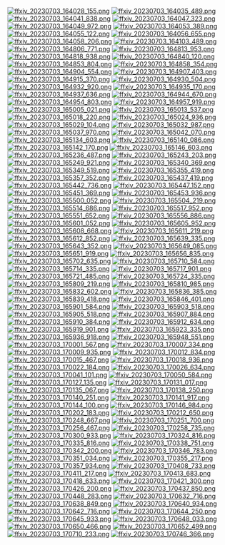 [![ffxiv_20230703_164028_155.png](./image_e_thumb/ffxiv_20230703_164028_155.png.thumb.jpg)](./image_e/ffxiv_20230703_164028_155.png) 
[![ffxiv_20230703_164035_489.png](./image_e_thumb/ffxiv_20230703_164035_489.png.thumb.jpg)](./image_e/ffxiv_20230703_164035_489.png) 
[![ffxiv_20230703_164041_838.png](./image_e_thumb/ffxiv_20230703_164041_838.png.thumb.jpg)](./image_e/ffxiv_20230703_164041_838.png) 
[![ffxiv_20230703_164047_323.png](./image_e_thumb/ffxiv_20230703_164047_323.png.thumb.jpg)](./image_e/ffxiv_20230703_164047_323.png) 
[![ffxiv_20230703_164049_972.png](./image_e_thumb/ffxiv_20230703_164049_972.png.thumb.jpg)](./image_e/ffxiv_20230703_164049_972.png) 
[![ffxiv_20230703_164053_389.png](./image_e_thumb/ffxiv_20230703_164053_389.png.thumb.jpg)](./image_e/ffxiv_20230703_164053_389.png) 
[![ffxiv_20230703_164055_122.png](./image_e_thumb/ffxiv_20230703_164055_122.png.thumb.jpg)](./image_e/ffxiv_20230703_164055_122.png) 
[![ffxiv_20230703_164056_655.png](./image_e_thumb/ffxiv_20230703_164056_655.png.thumb.jpg)](./image_e/ffxiv_20230703_164056_655.png) 
[![ffxiv_20230703_164058_206.png](./image_e_thumb/ffxiv_20230703_164058_206.png.thumb.jpg)](./image_e/ffxiv_20230703_164058_206.png) 
[![ffxiv_20230703_164103_489.png](./image_e_thumb/ffxiv_20230703_164103_489.png.thumb.jpg)](./image_e/ffxiv_20230703_164103_489.png) 
[![ffxiv_20230703_164806_771.png](./image_e_thumb/ffxiv_20230703_164806_771.png.thumb.jpg)](./image_e/ffxiv_20230703_164806_771.png) 
[![ffxiv_20230703_164813_953.png](./image_e_thumb/ffxiv_20230703_164813_953.png.thumb.jpg)](./image_e/ffxiv_20230703_164813_953.png) 
[![ffxiv_20230703_164818_938.png](./image_e_thumb/ffxiv_20230703_164818_938.png.thumb.jpg)](./image_e/ffxiv_20230703_164818_938.png) 
[![ffxiv_20230703_164840_120.png](./image_e_thumb/ffxiv_20230703_164840_120.png.thumb.jpg)](./image_e/ffxiv_20230703_164840_120.png) 
[![ffxiv_20230703_164853_804.png](./image_e_thumb/ffxiv_20230703_164853_804.png.thumb.jpg)](./image_e/ffxiv_20230703_164853_804.png) 
[![ffxiv_20230703_164858_354.png](./image_e_thumb/ffxiv_20230703_164858_354.png.thumb.jpg)](./image_e/ffxiv_20230703_164858_354.png) 
[![ffxiv_20230703_164904_554.png](./image_e_thumb/ffxiv_20230703_164904_554.png.thumb.jpg)](./image_e/ffxiv_20230703_164904_554.png) 
[![ffxiv_20230703_164907_403.png](./image_e_thumb/ffxiv_20230703_164907_403.png.thumb.jpg)](./image_e/ffxiv_20230703_164907_403.png) 
[![ffxiv_20230703_164915_370.png](./image_e_thumb/ffxiv_20230703_164915_370.png.thumb.jpg)](./image_e/ffxiv_20230703_164915_370.png) 
[![ffxiv_20230703_164930_504.png](./image_e_thumb/ffxiv_20230703_164930_504.png.thumb.jpg)](./image_e/ffxiv_20230703_164930_504.png) 
[![ffxiv_20230703_164932_920.png](./image_e_thumb/ffxiv_20230703_164932_920.png.thumb.jpg)](./image_e/ffxiv_20230703_164932_920.png) 
[![ffxiv_20230703_164935_170.png](./image_e_thumb/ffxiv_20230703_164935_170.png.thumb.jpg)](./image_e/ffxiv_20230703_164935_170.png) 
[![ffxiv_20230703_164937_636.png](./image_e_thumb/ffxiv_20230703_164937_636.png.thumb.jpg)](./image_e/ffxiv_20230703_164937_636.png) 
[![ffxiv_20230703_164944_670.png](./image_e_thumb/ffxiv_20230703_164944_670.png.thumb.jpg)](./image_e/ffxiv_20230703_164944_670.png) 
[![ffxiv_20230703_164954_803.png](./image_e_thumb/ffxiv_20230703_164954_803.png.thumb.jpg)](./image_e/ffxiv_20230703_164954_803.png) 
[![ffxiv_20230703_164957_919.png](./image_e_thumb/ffxiv_20230703_164957_919.png.thumb.jpg)](./image_e/ffxiv_20230703_164957_919.png) 
[![ffxiv_20230703_165005_021.png](./image_e_thumb/ffxiv_20230703_165005_021.png.thumb.jpg)](./image_e/ffxiv_20230703_165005_021.png) 
[![ffxiv_20230703_165013_537.png](./image_e_thumb/ffxiv_20230703_165013_537.png.thumb.jpg)](./image_e/ffxiv_20230703_165013_537.png) 
[![ffxiv_20230703_165018_220.png](./image_e_thumb/ffxiv_20230703_165018_220.png.thumb.jpg)](./image_e/ffxiv_20230703_165018_220.png) 
[![ffxiv_20230703_165024_936.png](./image_e_thumb/ffxiv_20230703_165024_936.png.thumb.jpg)](./image_e/ffxiv_20230703_165024_936.png) 
[![ffxiv_20230703_165029_104.png](./image_e_thumb/ffxiv_20230703_165029_104.png.thumb.jpg)](./image_e/ffxiv_20230703_165029_104.png) 
[![ffxiv_20230703_165032_987.png](./image_e_thumb/ffxiv_20230703_165032_987.png.thumb.jpg)](./image_e/ffxiv_20230703_165032_987.png) 
[![ffxiv_20230703_165037_970.png](./image_e_thumb/ffxiv_20230703_165037_970.png.thumb.jpg)](./image_e/ffxiv_20230703_165037_970.png) 
[![ffxiv_20230703_165042_070.png](./image_e_thumb/ffxiv_20230703_165042_070.png.thumb.jpg)](./image_e/ffxiv_20230703_165042_070.png) 
[![ffxiv_20230703_165134_603.png](./image_e_thumb/ffxiv_20230703_165134_603.png.thumb.jpg)](./image_e/ffxiv_20230703_165134_603.png) 
[![ffxiv_20230703_165140_086.png](./image_e_thumb/ffxiv_20230703_165140_086.png.thumb.jpg)](./image_e/ffxiv_20230703_165140_086.png) 
[![ffxiv_20230703_165142_170.png](./image_e_thumb/ffxiv_20230703_165142_170.png.thumb.jpg)](./image_e/ffxiv_20230703_165142_170.png) 
[![ffxiv_20230703_165146_603.png](./image_e_thumb/ffxiv_20230703_165146_603.png.thumb.jpg)](./image_e/ffxiv_20230703_165146_603.png) 
[![ffxiv_20230703_165236_487.png](./image_e_thumb/ffxiv_20230703_165236_487.png.thumb.jpg)](./image_e/ffxiv_20230703_165236_487.png) 
[![ffxiv_20230703_165243_203.png](./image_e_thumb/ffxiv_20230703_165243_203.png.thumb.jpg)](./image_e/ffxiv_20230703_165243_203.png) 
[![ffxiv_20230703_165249_921.png](./image_e_thumb/ffxiv_20230703_165249_921.png.thumb.jpg)](./image_e/ffxiv_20230703_165249_921.png) 
[![ffxiv_20230703_165340_369.png](./image_e_thumb/ffxiv_20230703_165340_369.png.thumb.jpg)](./image_e/ffxiv_20230703_165340_369.png) 
[![ffxiv_20230703_165349_519.png](./image_e_thumb/ffxiv_20230703_165349_519.png.thumb.jpg)](./image_e/ffxiv_20230703_165349_519.png) 
[![ffxiv_20230703_165355_419.png](./image_e_thumb/ffxiv_20230703_165355_419.png.thumb.jpg)](./image_e/ffxiv_20230703_165355_419.png) 
[![ffxiv_20230703_165357_352.png](./image_e_thumb/ffxiv_20230703_165357_352.png.thumb.jpg)](./image_e/ffxiv_20230703_165357_352.png) 
[![ffxiv_20230703_165437_419.png](./image_e_thumb/ffxiv_20230703_165437_419.png.thumb.jpg)](./image_e/ffxiv_20230703_165437_419.png) 
[![ffxiv_20230703_165442_736.png](./image_e_thumb/ffxiv_20230703_165442_736.png.thumb.jpg)](./image_e/ffxiv_20230703_165442_736.png) 
[![ffxiv_20230703_165447_152.png](./image_e_thumb/ffxiv_20230703_165447_152.png.thumb.jpg)](./image_e/ffxiv_20230703_165447_152.png) 
[![ffxiv_20230703_165451_369.png](./image_e_thumb/ffxiv_20230703_165451_369.png.thumb.jpg)](./image_e/ffxiv_20230703_165451_369.png) 
[![ffxiv_20230703_165453_936.png](./image_e_thumb/ffxiv_20230703_165453_936.png.thumb.jpg)](./image_e/ffxiv_20230703_165453_936.png) 
[![ffxiv_20230703_165500_052.png](./image_e_thumb/ffxiv_20230703_165500_052.png.thumb.jpg)](./image_e/ffxiv_20230703_165500_052.png) 
[![ffxiv_20230703_165504_219.png](./image_e_thumb/ffxiv_20230703_165504_219.png.thumb.jpg)](./image_e/ffxiv_20230703_165504_219.png) 
[![ffxiv_20230703_165514_686.png](./image_e_thumb/ffxiv_20230703_165514_686.png.thumb.jpg)](./image_e/ffxiv_20230703_165514_686.png) 
[![ffxiv_20230703_165517_952.png](./image_e_thumb/ffxiv_20230703_165517_952.png.thumb.jpg)](./image_e/ffxiv_20230703_165517_952.png) 
[![ffxiv_20230703_165551_652.png](./image_e_thumb/ffxiv_20230703_165551_652.png.thumb.jpg)](./image_e/ffxiv_20230703_165551_652.png) 
[![ffxiv_20230703_165556_886.png](./image_e_thumb/ffxiv_20230703_165556_886.png.thumb.jpg)](./image_e/ffxiv_20230703_165556_886.png) 
[![ffxiv_20230703_165601_052.png](./image_e_thumb/ffxiv_20230703_165601_052.png.thumb.jpg)](./image_e/ffxiv_20230703_165601_052.png) 
[![ffxiv_20230703_165605_952.png](./image_e_thumb/ffxiv_20230703_165605_952.png.thumb.jpg)](./image_e/ffxiv_20230703_165605_952.png) 
[![ffxiv_20230703_165608_668.png](./image_e_thumb/ffxiv_20230703_165608_668.png.thumb.jpg)](./image_e/ffxiv_20230703_165608_668.png) 
[![ffxiv_20230703_165611_219.png](./image_e_thumb/ffxiv_20230703_165611_219.png.thumb.jpg)](./image_e/ffxiv_20230703_165611_219.png) 
[![ffxiv_20230703_165612_852.png](./image_e_thumb/ffxiv_20230703_165612_852.png.thumb.jpg)](./image_e/ffxiv_20230703_165612_852.png) 
[![ffxiv_20230703_165639_335.png](./image_e_thumb/ffxiv_20230703_165639_335.png.thumb.jpg)](./image_e/ffxiv_20230703_165639_335.png) 
[![ffxiv_20230703_165643_352.png](./image_e_thumb/ffxiv_20230703_165643_352.png.thumb.jpg)](./image_e/ffxiv_20230703_165643_352.png) 
[![ffxiv_20230703_165649_085.png](./image_e_thumb/ffxiv_20230703_165649_085.png.thumb.jpg)](./image_e/ffxiv_20230703_165649_085.png) 
[![ffxiv_20230703_165651_919.png](./image_e_thumb/ffxiv_20230703_165651_919.png.thumb.jpg)](./image_e/ffxiv_20230703_165651_919.png) 
[![ffxiv_20230703_165656_835.png](./image_e_thumb/ffxiv_20230703_165656_835.png.thumb.jpg)](./image_e/ffxiv_20230703_165656_835.png) 
[![ffxiv_20230703_165702_635.png](./image_e_thumb/ffxiv_20230703_165702_635.png.thumb.jpg)](./image_e/ffxiv_20230703_165702_635.png) 
[![ffxiv_20230703_165710_584.png](./image_e_thumb/ffxiv_20230703_165710_584.png.thumb.jpg)](./image_e/ffxiv_20230703_165710_584.png) 
[![ffxiv_20230703_165714_335.png](./image_e_thumb/ffxiv_20230703_165714_335.png.thumb.jpg)](./image_e/ffxiv_20230703_165714_335.png) 
[![ffxiv_20230703_165717_901.png](./image_e_thumb/ffxiv_20230703_165717_901.png.thumb.jpg)](./image_e/ffxiv_20230703_165717_901.png) 
[![ffxiv_20230703_165721_485.png](./image_e_thumb/ffxiv_20230703_165721_485.png.thumb.jpg)](./image_e/ffxiv_20230703_165721_485.png) 
[![ffxiv_20230703_165724_335.png](./image_e_thumb/ffxiv_20230703_165724_335.png.thumb.jpg)](./image_e/ffxiv_20230703_165724_335.png) 
[![ffxiv_20230703_165809_219.png](./image_e_thumb/ffxiv_20230703_165809_219.png.thumb.jpg)](./image_e/ffxiv_20230703_165809_219.png) 
[![ffxiv_20230703_165810_985.png](./image_e_thumb/ffxiv_20230703_165810_985.png.thumb.jpg)](./image_e/ffxiv_20230703_165810_985.png) 
[![ffxiv_20230703_165832_602.png](./image_e_thumb/ffxiv_20230703_165832_602.png.thumb.jpg)](./image_e/ffxiv_20230703_165832_602.png) 
[![ffxiv_20230703_165836_385.png](./image_e_thumb/ffxiv_20230703_165836_385.png.thumb.jpg)](./image_e/ffxiv_20230703_165836_385.png) 
[![ffxiv_20230703_165839_418.png](./image_e_thumb/ffxiv_20230703_165839_418.png.thumb.jpg)](./image_e/ffxiv_20230703_165839_418.png) 
[![ffxiv_20230703_165846_401.png](./image_e_thumb/ffxiv_20230703_165846_401.png.thumb.jpg)](./image_e/ffxiv_20230703_165846_401.png) 
[![ffxiv_20230703_165901_584.png](./image_e_thumb/ffxiv_20230703_165901_584.png.thumb.jpg)](./image_e/ffxiv_20230703_165901_584.png) 
[![ffxiv_20230703_165903_518.png](./image_e_thumb/ffxiv_20230703_165903_518.png.thumb.jpg)](./image_e/ffxiv_20230703_165903_518.png) 
[![ffxiv_20230703_165905_518.png](./image_e_thumb/ffxiv_20230703_165905_518.png.thumb.jpg)](./image_e/ffxiv_20230703_165905_518.png) 
[![ffxiv_20230703_165907_884.png](./image_e_thumb/ffxiv_20230703_165907_884.png.thumb.jpg)](./image_e/ffxiv_20230703_165907_884.png) 
[![ffxiv_20230703_165910_384.png](./image_e_thumb/ffxiv_20230703_165910_384.png.thumb.jpg)](./image_e/ffxiv_20230703_165910_384.png) 
[![ffxiv_20230703_165912_634.png](./image_e_thumb/ffxiv_20230703_165912_634.png.thumb.jpg)](./image_e/ffxiv_20230703_165912_634.png) 
[![ffxiv_20230703_165919_901.png](./image_e_thumb/ffxiv_20230703_165919_901.png.thumb.jpg)](./image_e/ffxiv_20230703_165919_901.png) 
[![ffxiv_20230703_165923_335.png](./image_e_thumb/ffxiv_20230703_165923_335.png.thumb.jpg)](./image_e/ffxiv_20230703_165923_335.png) 
[![ffxiv_20230703_165936_918.png](./image_e_thumb/ffxiv_20230703_165936_918.png.thumb.jpg)](./image_e/ffxiv_20230703_165936_918.png) 
[![ffxiv_20230703_165948_551.png](./image_e_thumb/ffxiv_20230703_165948_551.png.thumb.jpg)](./image_e/ffxiv_20230703_165948_551.png) 
[![ffxiv_20230703_170001_567.png](./image_e_thumb/ffxiv_20230703_170001_567.png.thumb.jpg)](./image_e/ffxiv_20230703_170001_567.png) 
[![ffxiv_20230703_170007_334.png](./image_e_thumb/ffxiv_20230703_170007_334.png.thumb.jpg)](./image_e/ffxiv_20230703_170007_334.png) 
[![ffxiv_20230703_170009_935.png](./image_e_thumb/ffxiv_20230703_170009_935.png.thumb.jpg)](./image_e/ffxiv_20230703_170009_935.png) 
[![ffxiv_20230703_170012_834.png](./image_e_thumb/ffxiv_20230703_170012_834.png.thumb.jpg)](./image_e/ffxiv_20230703_170012_834.png) 
[![ffxiv_20230703_170015_467.png](./image_e_thumb/ffxiv_20230703_170015_467.png.thumb.jpg)](./image_e/ffxiv_20230703_170015_467.png) 
[![ffxiv_20230703_170018_936.png](./image_e_thumb/ffxiv_20230703_170018_936.png.thumb.jpg)](./image_e/ffxiv_20230703_170018_936.png) 
[![ffxiv_20230703_170022_184.png](./image_e_thumb/ffxiv_20230703_170022_184.png.thumb.jpg)](./image_e/ffxiv_20230703_170022_184.png) 
[![ffxiv_20230703_170026_634.png](./image_e_thumb/ffxiv_20230703_170026_634.png.thumb.jpg)](./image_e/ffxiv_20230703_170026_634.png) 
[![ffxiv_20230703_170041_101.png](./image_e_thumb/ffxiv_20230703_170041_101.png.thumb.jpg)](./image_e/ffxiv_20230703_170041_101.png) 
[![ffxiv_20230703_170050_584.png](./image_e_thumb/ffxiv_20230703_170050_584.png.thumb.jpg)](./image_e/ffxiv_20230703_170050_584.png) 
[![ffxiv_20230703_170127_135.png](./image_e_thumb/ffxiv_20230703_170127_135.png.thumb.jpg)](./image_e/ffxiv_20230703_170127_135.png) 
[![ffxiv_20230703_170131_017.png](./image_e_thumb/ffxiv_20230703_170131_017.png.thumb.jpg)](./image_e/ffxiv_20230703_170131_017.png) 
[![ffxiv_20230703_170135_067.png](./image_e_thumb/ffxiv_20230703_170135_067.png.thumb.jpg)](./image_e/ffxiv_20230703_170135_067.png) 
[![ffxiv_20230703_170138_250.png](./image_e_thumb/ffxiv_20230703_170138_250.png.thumb.jpg)](./image_e/ffxiv_20230703_170138_250.png) 
[![ffxiv_20230703_170140_251.png](./image_e_thumb/ffxiv_20230703_170140_251.png.thumb.jpg)](./image_e/ffxiv_20230703_170140_251.png) 
[![ffxiv_20230703_170141_917.png](./image_e_thumb/ffxiv_20230703_170141_917.png.thumb.jpg)](./image_e/ffxiv_20230703_170141_917.png) 
[![ffxiv_20230703_170144_100.png](./image_e_thumb/ffxiv_20230703_170144_100.png.thumb.jpg)](./image_e/ffxiv_20230703_170144_100.png) 
[![ffxiv_20230703_170146_984.png](./image_e_thumb/ffxiv_20230703_170146_984.png.thumb.jpg)](./image_e/ffxiv_20230703_170146_984.png) 
[![ffxiv_20230703_170202_183.png](./image_e_thumb/ffxiv_20230703_170202_183.png.thumb.jpg)](./image_e/ffxiv_20230703_170202_183.png) 
[![ffxiv_20230703_170212_650.png](./image_e_thumb/ffxiv_20230703_170212_650.png.thumb.jpg)](./image_e/ffxiv_20230703_170212_650.png) 
[![ffxiv_20230703_170248_667.png](./image_e_thumb/ffxiv_20230703_170248_667.png.thumb.jpg)](./image_e/ffxiv_20230703_170248_667.png) 
[![ffxiv_20230703_170251_700.png](./image_e_thumb/ffxiv_20230703_170251_700.png.thumb.jpg)](./image_e/ffxiv_20230703_170251_700.png) 
[![ffxiv_20230703_170256_467.png](./image_e_thumb/ffxiv_20230703_170256_467.png.thumb.jpg)](./image_e/ffxiv_20230703_170256_467.png) 
[![ffxiv_20230703_170258_735.png](./image_e_thumb/ffxiv_20230703_170258_735.png.thumb.jpg)](./image_e/ffxiv_20230703_170258_735.png) 
[![ffxiv_20230703_170300_933.png](./image_e_thumb/ffxiv_20230703_170300_933.png.thumb.jpg)](./image_e/ffxiv_20230703_170300_933.png) 
[![ffxiv_20230703_170324_816.png](./image_e_thumb/ffxiv_20230703_170324_816.png.thumb.jpg)](./image_e/ffxiv_20230703_170324_816.png) 
[![ffxiv_20230703_170335_816.png](./image_e_thumb/ffxiv_20230703_170335_816.png.thumb.jpg)](./image_e/ffxiv_20230703_170335_816.png) 
[![ffxiv_20230703_170338_751.png](./image_e_thumb/ffxiv_20230703_170338_751.png.thumb.jpg)](./image_e/ffxiv_20230703_170338_751.png) 
[![ffxiv_20230703_170342_200.png](./image_e_thumb/ffxiv_20230703_170342_200.png.thumb.jpg)](./image_e/ffxiv_20230703_170342_200.png) 
[![ffxiv_20230703_170346_783.png](./image_e_thumb/ffxiv_20230703_170346_783.png.thumb.jpg)](./image_e/ffxiv_20230703_170346_783.png) 
[![ffxiv_20230703_170351_034.png](./image_e_thumb/ffxiv_20230703_170351_034.png.thumb.jpg)](./image_e/ffxiv_20230703_170351_034.png) 
[![ffxiv_20230703_170355_217.png](./image_e_thumb/ffxiv_20230703_170355_217.png.thumb.jpg)](./image_e/ffxiv_20230703_170355_217.png) 
[![ffxiv_20230703_170357_934.png](./image_e_thumb/ffxiv_20230703_170357_934.png.thumb.jpg)](./image_e/ffxiv_20230703_170357_934.png) 
[![ffxiv_20230703_170408_733.png](./image_e_thumb/ffxiv_20230703_170408_733.png.thumb.jpg)](./image_e/ffxiv_20230703_170408_733.png) 
[![ffxiv_20230703_170411_217.png](./image_e_thumb/ffxiv_20230703_170411_217.png.thumb.jpg)](./image_e/ffxiv_20230703_170411_217.png) 
[![ffxiv_20230703_170413_683.png](./image_e_thumb/ffxiv_20230703_170413_683.png.thumb.jpg)](./image_e/ffxiv_20230703_170413_683.png) 
[![ffxiv_20230703_170418_633.png](./image_e_thumb/ffxiv_20230703_170418_633.png.thumb.jpg)](./image_e/ffxiv_20230703_170418_633.png) 
[![ffxiv_20230703_170421_300.png](./image_e_thumb/ffxiv_20230703_170421_300.png.thumb.jpg)](./image_e/ffxiv_20230703_170421_300.png) 
[![ffxiv_20230703_170426_200.png](./image_e_thumb/ffxiv_20230703_170426_200.png.thumb.jpg)](./image_e/ffxiv_20230703_170426_200.png) 
[![ffxiv_20230703_170437_850.png](./image_e_thumb/ffxiv_20230703_170437_850.png.thumb.jpg)](./image_e/ffxiv_20230703_170437_850.png) 
[![ffxiv_20230703_170448_283.png](./image_e_thumb/ffxiv_20230703_170448_283.png.thumb.jpg)](./image_e/ffxiv_20230703_170448_283.png) 
[![ffxiv_20230703_170632_716.png](./image_e_thumb/ffxiv_20230703_170632_716.png.thumb.jpg)](./image_e/ffxiv_20230703_170632_716.png) 
[![ffxiv_20230703_170638_849.png](./image_e_thumb/ffxiv_20230703_170638_849.png.thumb.jpg)](./image_e/ffxiv_20230703_170638_849.png) 
[![ffxiv_20230703_170640_934.png](./image_e_thumb/ffxiv_20230703_170640_934.png.thumb.jpg)](./image_e/ffxiv_20230703_170640_934.png) 
[![ffxiv_20230703_170642_716.png](./image_e_thumb/ffxiv_20230703_170642_716.png.thumb.jpg)](./image_e/ffxiv_20230703_170642_716.png) 
[![ffxiv_20230703_170644_250.png](./image_e_thumb/ffxiv_20230703_170644_250.png.thumb.jpg)](./image_e/ffxiv_20230703_170644_250.png) 
[![ffxiv_20230703_170645_933.png](./image_e_thumb/ffxiv_20230703_170645_933.png.thumb.jpg)](./image_e/ffxiv_20230703_170645_933.png) 
[![ffxiv_20230703_170648_033.png](./image_e_thumb/ffxiv_20230703_170648_033.png.thumb.jpg)](./image_e/ffxiv_20230703_170648_033.png) 
[![ffxiv_20230703_170650_466.png](./image_e_thumb/ffxiv_20230703_170650_466.png.thumb.jpg)](./image_e/ffxiv_20230703_170650_466.png) 
[![ffxiv_20230703_170652_499.png](./image_e_thumb/ffxiv_20230703_170652_499.png.thumb.jpg)](./image_e/ffxiv_20230703_170652_499.png) 
[![ffxiv_20230703_170710_233.png](./image_e_thumb/ffxiv_20230703_170710_233.png.thumb.jpg)](./image_e/ffxiv_20230703_170710_233.png) 
[![ffxiv_20230703_170746_366.png](./image_e_thumb/ffxiv_20230703_170746_366.png.thumb.jpg)](./image_e/ffxiv_20230703_170746_366.png) 
